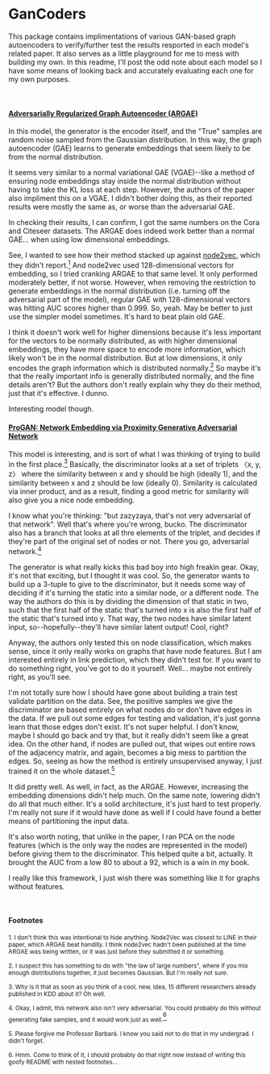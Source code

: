 # GanCoders
This package contains implimentations of various GAN-based graph autoencoders to verify/further test the results resported in each model's related paper. It also serves as a little playground for me to mess with building my own. In this readme, I'll post the odd note about each model so I have some means of looking back and accurately evaluating each one for my own purposes. 

<br/>

#### [Adversarially Regularized Graph Autoencoder (ARGAE)](https://www.ijcai.org/Proceedings/2018/0362.pdf)
In this model, the generator is the encoder itself, and the "True" samples are random noise sampled from the Gaussian distribution. In this way, the graph autoencoder (GAE) learns to generate embeddings that seem likely to be from the normal distribution. 

It seems very similar to a normal variational GAE (VGAE)--like a method of ensuring node embeddings stay inside the normal distribution without having to take the KL loss at each step. However, the authors of the paper also impliment this on a VGAE. I didn't bother doing this, as their reported results were mostly the same as, or worse than the adversarial GAE. 

In checking their results, I can confirm, I got the same numbers on the Cora and Citeseer datasets. The ARGAE does indeed work better than a normal GAE... when using low dimensional embeddings. 

See, I wanted to see how their method stacked up against [node2vec](https://dl.acm.org/doi/pdf/10.1145/2939672.2939754), which they didn't report.[<sup>1</sup>](#fn1) And node2vec used 128-dimensional vectors for embedding, so I tried cranking ARGAE to that same level. It only performed moderately better, if not worse. However, when removing the restriction to generate embeddings in the normal distribution (i.e. turning off the adversarial part of the model), regular GAE with 128-dimensional vectors was hitting AUC scores higher than 0.999. So, yeah. May be better to just use the simpler model sometimes. It's hard to beat plain old GAE. 

I think it doesn't work well for higher dimensions because it's less important for the vectors to be normally distributed, as with higher dimensional embeddings, they have more space to encode more information, which likely won't be in the normal distribution. But at low dimensions, it only encodes the graph information which is distributed normally.[<sup>2</sup>](#fn2) So maybe it's that the really important info is generally distributed normally, and the fine details aren't? But the authors don't really explain why they do their method, just that it's effective. I dunno. 

Interesting model though. 

#### [ProGAN: Network Embedding via Proximity Generative Adversarial Network](https://dl.acm.org/doi/pdf/10.1145/3292500.3330866)
This model is interesting, and is sort of what I was thinking of trying to build in the first place.[<sup>3</sup>](#fn3) Basically, the discriminator looks at a set of triplets &#12296;x, y, z&#12297; where the similarity between x and y should be high (ideally 1), and the similarity between x and z should be low (ideally 0). Similarity is calculated via inner product, and as a result, finding a good metric for similarity will also give you a nice node embedding. 

I know what you're thinking: "but zazyzaya, that's not very adversarial of that network". Well that's where you're wrong, bucko. The discriminator also has a branch that looks at all thre elements of the triplet, and decides if they're part of the original set of nodes or not. There you go, adversarial network.[<sup>4</sup>](#fn4) 

The generator is what really kicks this bad boy into high freakin gear. Okay, it's not that exciting, but I thought it was cool. So, the generator wants to build up a 3-tuple to give to the discriminator, but it needs some way of deciding if it's turning the static into a similar node, or a different node. The way the authors do this is by dividing the dimension of that static in two, such that the first half of the static that's turned into x is also the first half of the static that's turned into y. That way, the two nodes have similar latent input, so--hopefully--they'll have similar latent output! Cool, right? 

Anyway, the authors only tested this on node classification, which makes sense, since it only really works on graphs that have node features. But I am interested entirely in link prediction, which they didn't test for. If you want to do something right, you've got to do it yourself. Well... maybe not entirely right, as you'll see. 

I'm not totally sure how I should have gone about building a train test validate partition on the data. See, the positive samples we give the discriminator are based entirely on what nodes do or don't have edges in the data. If we pull out some edges for testing and validation, it's just gonna learn that those edges don't exist. It's not super helpful. I don't know, maybe I should go back and try that, but it really didn't seem like a great idea. On the other hand, if nodes are pulled out, that wipes out entire rows of the adjacency matrix, and again, becomes a big mess to partition the edges. So, seeing as how the method is entirely unsupervised anyway, I just trained it on the whole dataset.[<sup>5</sup>](#fn5)

It did pretty well. As well, in fact, as the ARGAE. However, increasing the embedding dimensions didn't help much. On the same note, lowering didn't do all that much either. It's a solid architecture, it's just hard to test properly. I'm really not sure if it would have done as well if I could have found a better means of partitioning the input data. 

It's also worth noting, that unlike in the paper, I ran PCA on the node features (which is the only way the nodes are represented in the model) before giving them to the discriminator. This helped quite a bit, actually. It brought the AUC from a low 80 to about a 92, which is a win in my book. 

I really like this framework, I just wish there was something like it for graphs without features. 

<br/>

#### Footnotes

<a name=fn1></a><sub>1. I don't think this was intentional to hide anything. Node2Vec was closest to LINE in their paper, which ARGAE beat handilly. I think node2vec hadn't been published at the time ARGAE was being written, or it was just before they submitted it or something.</sub>

<a name=fn2></a><sub>2. I suspect this has something to do with "the law of large numbers", where if you mix enough distributions together, it just becomes Gaussian. But I'm really not sure.</sub>

<a name=fn3></a><sub>3. Why is it that as soon as you think of a cool, new, idea, 15 different researchers already published in KDD about it? Oh well.</sub>

<a name=fn4></a><sub>4. Okay, I admit, this network also isn't very adversarial. You could probably do this without generating fake samples, and it would work just as well.</sub>[<sup>6</sup>](#fn6)

<a name=fn5></a><sub>5. Please forgive me Professor Barbar&#225;. I know you said not to do that in my undergrad. I didn't forget. 

<a name=fn6></a><sub>6. Hmm. Come to think of it, I should probably do that right now instead of writing this goofy README with nested footnotes...</sub>
